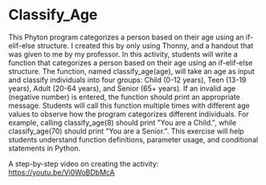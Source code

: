 # Classify_Age
This Phyton program categorizes a person based on their age using an if-elif-else structure. I created this by only using Thonny, and a handout that was given to me by my professor.
In this activity, students will write a function that categorizes a person based on their age using an if-elif-else structure. The function, named classify_age(age), will take an age as input and classify individuals into four groups: Child (0-12 years), Teen (13-19 years), Adult (20-64 years), and Senior (65+ years). If an invalid age (negative number) is entered, the function should print an appropriate message. Students will call this function multiple times with different age values to observe how the program categorizes different individuals. For example, calling classify_age(8) should print "You are a Child.", while classify_age(70) should print "You are a Senior.". This exercise will help students understand function definitions, parameter usage, and conditional statements in Python.

A step-by-step video on creating the activity:
https://youtu.be/Vi0WoBDbMcA
